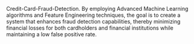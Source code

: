 Credit-Card-Fraud-Detection.
By employing Advanced Machine Learning algorithms and Feature Engineering techniques, the goal is to create a system that enhances fraud detection capabilities, thereby minimizing financial losses for both cardholders and financial institutions while maintaining a low false positive rate.
